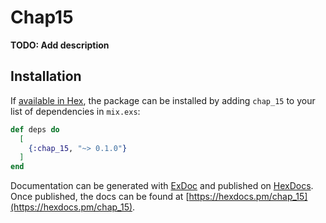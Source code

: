 # Chap15

**TODO: Add description**

## Installation

If [available in Hex](https://hex.pm/docs/publish), the package can be installed
by adding `chap_15` to your list of dependencies in `mix.exs`:

```elixir
def deps do
  [
    {:chap_15, "~> 0.1.0"}
  ]
end
```

Documentation can be generated with [ExDoc](https://github.com/elixir-lang/ex_doc)
and published on [HexDocs](https://hexdocs.pm). Once published, the docs can
be found at [https://hexdocs.pm/chap_15](https://hexdocs.pm/chap_15).

